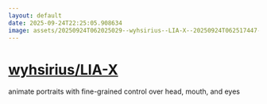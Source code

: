 ```yaml
---
layout: default
date: 2025-09-24T22:25:05.908634
image: assets/20250924T062025029--wyhsirius--LIA-X--20250924T062517447--cropped.png
---
```


# [wyhsirius/LIA-X](https://github.com/wyhsirius/LIA-X)

animate portraits with fine-grained control over head, mouth, and eyes
